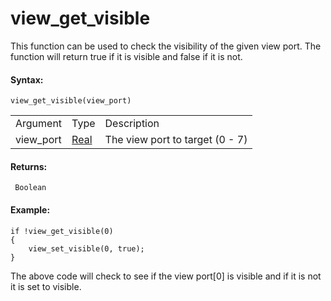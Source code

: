 # view_get_visible

This function can be used to check the visibility of the given view
port. The function will return true if it is visible and false if it is
not.

#### Syntax:

``` gml
view_get_visible(view_port)
```

|           |                                                                         |                                 |
|-----------|-------------------------------------------------------------------------|---------------------------------|
| Argument  | Type                                                                    | Description                     |
| view_port |  [Real](../../../../../GameMaker_Language/GML_Overview/Data_Types)  | The view port to target (0 - 7) |

#### Returns:

``` gml
 Boolean
```

#### Example:

``` gml
if !view_get_visible(0)
{
    view_set_visible(0, true);
}
```

The above code will check to see if the view port\[0\] is visible and if
it is not it is set to visible.
